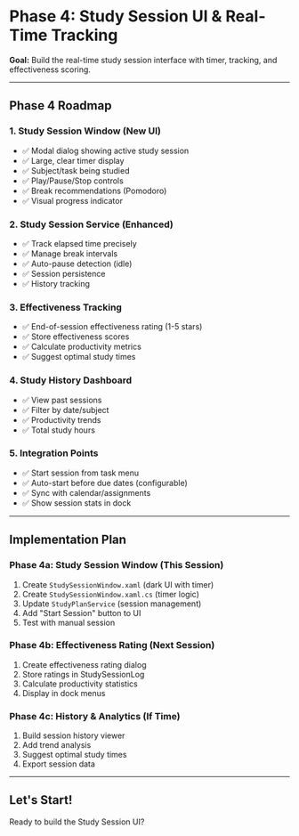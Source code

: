 # Phase 4: Study Session UI & Real-Time Tracking

**Goal:** Build the real-time study session interface with timer, tracking, and effectiveness scoring.

---

## Phase 4 Roadmap

### 1. Study Session Window (New UI)
- ✅ Modal dialog showing active study session
- ✅ Large, clear timer display
- ✅ Subject/task being studied
- ✅ Play/Pause/Stop controls
- ✅ Break recommendations (Pomodoro)
- ✅ Visual progress indicator

### 2. Study Session Service (Enhanced)
- ✅ Track elapsed time precisely
- ✅ Manage break intervals
- ✅ Auto-pause detection (idle)
- ✅ Session persistence
- ✅ History tracking

### 3. Effectiveness Tracking
- ✅ End-of-session effectiveness rating (1-5 stars)
- ✅ Store effectiveness scores
- ✅ Calculate productivity metrics
- ✅ Suggest optimal study times

### 4. Study History Dashboard
- ✅ View past sessions
- ✅ Filter by date/subject
- ✅ Productivity trends
- ✅ Total study hours

### 5. Integration Points
- ✅ Start session from task menu
- ✅ Auto-start before due dates (configurable)
- ✅ Sync with calendar/assignments
- ✅ Show session stats in dock

---

## Implementation Plan

### Phase 4a: Study Session Window (This Session)
1. Create `StudySessionWindow.xaml` (dark UI with timer)
2. Create `StudySessionWindow.xaml.cs` (timer logic)
3. Update `StudyPlanService` (session management)
4. Add "Start Session" button to UI
5. Test with manual session

### Phase 4b: Effectiveness Rating (Next Session)
1. Create effectiveness rating dialog
2. Store ratings in StudySessionLog
3. Calculate productivity statistics
4. Display in dock menus

### Phase 4c: History & Analytics (If Time)
1. Build session history viewer
2. Add trend analysis
3. Suggest optimal study times
4. Export session data

---

## Let's Start!

Ready to build the Study Session UI?
